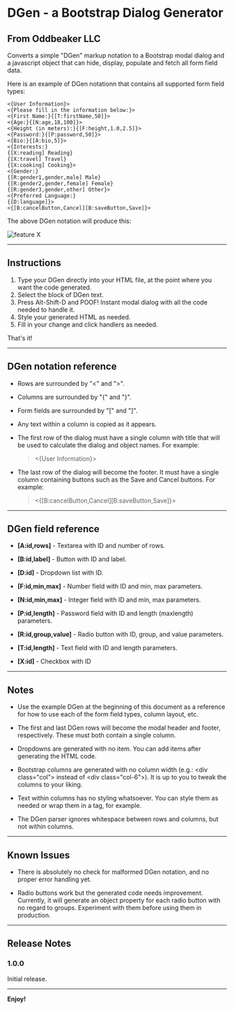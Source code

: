 # DGen - a Bootstrap Dialog Generator
## From Oddbeaker LLC

Converts a simple "DGen" markup notation to a Bootstrap modal dialog and a javascript object that can hide, display, populate and fetch all form field data. 

Here is an example of DGen notationn that contains all supported form field types:

    <{User Information}>
    <{Please fill in the information below:}>
    <{First Name:}{[T:firstName,50]}>
    <{Age:}{[N:age,18,100]}>
    <{Height (in meters):}{[F:height,1.0,2.5]}>
    <{Password:}{[P:password,50]}>
    <{Bio:}{[A:bio,5]}>
    <{Interests:}
    {[X:reading] Reading}
    {[X:travel] Travel}
    {[X:cooking] Cooking}>
    <{Gender:}
    {[R:gender1,gender,male] Male}
    {[R:gender2,gender,female] Female}
    {[R:gender3,gender,other] Other}>
    <{Preferred Language:}
    {[D:language]}>
    <{[B:cancelButton,Cancel][B:saveButton,Save]}>

The above DGen notation will produce this:

![feature X](https://oddbeaker.com/vscode-ext/vscode-dgen.png)

---

## Instructions

1. Type your DGen directly into your HTML file, at the point where you want the code generated. 
2. Select the block of DGen text.
3. Press Alt-Shift-D and POOF! Instant modal dialog with all the code needed to handle it.
4. Style your generated HTML as needed.
5. Fill in your change and click handlers as needed.

That's it!

---

## DGen notation reference

- Rows are surrounded by "<" and ">".
- Columns are surrounded by "{" and "}".
- Form fields are surrounded by "[" and "]".
- Any text within a column is copied as it appears.
- The first row of the dialog must have a single column with title that will be used to calculate the dialog and object names. For example:

    >
    > <{User Information}>
    >

- The last row of the dialog will become the footer. It must have a single column containing buttons such as the Save and Cancel buttons. For example:

    >
    > <{[B:cancelButton,Cancel][B:saveButton,Save]}>
    >

---

## DGen field reference
- **[A:id,rows]** - Textarea with ID and number of rows.

- **[B:id,label]** - Button with ID and label.

- **[D:id]** - Dropdown list with ID.

- **[F:id,min,max]** - Number field with ID and min, max parameters.

- **[N:id,min,max]** - Integer field with ID and min, max parameters.

- **[P:id,length]** - Password field with ID and length (maxlength) parameters.

- **[R:id,group,value]** - Radio button with ID, group, and value parameters.

- **[T:id,length]** - Text field with ID and length parameters.

- **[X:id]** - Checkbox with ID 

---

## Notes

- Use the example DGen at the beginning of this document as a reference for how to use each of the form field types, column layout, etc.

- The first and last DGen rows will become the modal header and footer, respectively. These must both contain a single column.

- Dropdowns are generated with no item. You can add items after generating the HTML code.

- Bootstrap columns are generated with no column width (e.g.: \<div class="col"> instead of \<div class="col-6">). It is up to you to tweak the columns to your liking.

- Text within columns has no styling whatsoever. You can style them as needed or wrap them in a <label> tag, for example.

- The DGen parser ignores whitespace between rows and columns, but not within columns. 

---

## Known Issues

- There is absolutely no check for malformed DGen notation, and no proper error handling yet. 

- Radio buttons work but the generated code needs improvement. Currently, it will generate an object property for each radio button with no regard to groups. Experiment with them before using them in production.

---

## Release Notes

### 1.0.0

Initial release.

---

**Enjoy!**

